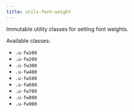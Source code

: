 ```yaml
---
title: utils-font-weight
---
```

Immutable utility classes for setting font weights.

Available classes:

* `.u-fw100`
* `.u-fw200`
* `.u-fw300`
* `.u-fw400`
* `.u-fw500`
* `.u-fw600`
* `.u-fw700`
* `.u-fw800`
* `.u-fw900`
